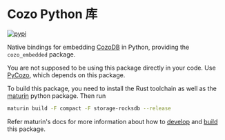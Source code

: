 # Cozo Python 库

[![pypi](https://img.shields.io/pypi/v/cozo_embedded)](https://pypi.org/project/cozo_embedded/)

Native bindings for embedding [CozoDB](https://github.com/cozodb/cozo) in Python, providing the
`cozo_embedded` package.

You are not supposed to be using this package directly in your code. Use [PyCozo](https://github.com/cozodb/pycozo),
which depends on this package.

To build this package, you need to install the Rust toolchain
as well as the [maturin](https://github.com/PyO3/maturin) python package.
Then run

```bash
maturin build -F compact -F storage-rocksdb --release
```

Refer maturin's docs for more information about how to [develop](https://www.maturin.rs/develop.html)
and [build](https://www.maturin.rs/distribution.html) this package.